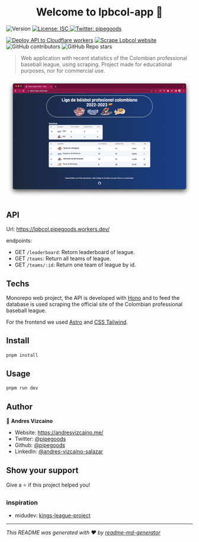 <h1 align="center">Welcome to lpbcol-app 👋</h1>
<p>
  <img alt="Version" src="https://img.shields.io/badge/version-1.0.0-blue.svg?cacheSeconds=2592000" />
  <a href="#" target="_blank">
    <img alt="License: ISC" src="https://img.shields.io/badge/License-ISC-yellow.svg" />
  </a>
  <a href="https://twitter.com/pipegoods" target="_blank">
    <img alt="Twitter: pipegoods" src="https://img.shields.io/twitter/follow/pipegoods.svg?style=social" />
  </a>
  
[![Deploy API to Cloudflare workers](https://github.com/pipegoods/lpbcol-app/actions/workflows/deploy-api.yml/badge.svg)](https://github.com/pipegoods/lpbcol-app/actions/workflows/deploy-api.yml)
[![Scrape Lpbcol website](https://github.com/pipegoods/lpbcol-app/actions/workflows/scrapping-lpbcol-website-data.yml/badge.svg)](https://github.com/pipegoods/lpbcol-app/actions/workflows/scrapping-lpbcol-website-data.yml)
![GitHub contributors](https://img.shields.io/github/contributors/pipegoods/lpbcol-app)
![GitHub Repo stars](https://img.shields.io/github/stars/pipegoods/lpbcol-app?style=social)
</p>

> Web application with recent statistics of the Colombian professional baseball league, using scraping. Project made for educational purposes, nor for commercial use.

![Mockup API Web](public/capture.png)

## API

Url: https://lpbcol.pipegoods.workers.dev/

endpoints:
- GET `/leaderboard`: Retorn leaderboard of league.
- GET `/teams`: Return all teams of league.
- GET `/teams/:id`: Return one team of league by id.

## Techs

Monorepo web project, the API is developed with [Hono](https://honojs.dev/) and to feed the database is used scraping the official site of the Colombian professional baseball league.

For the frontend we used [Astro](https://astro.build/) and [CSS Tailwind](https://tailwindcss.com/).

## Install

```sh
pnpm install
```

## Usage

```sh
pnpm run dev
```

## Author

👤 **Andres Vizcaino**

* Website: https://andresvizcaino.me/
* Twitter: [@pipegoods](https://twitter.com/pipegoods)
* Github: [@pipegoods](https://github.com/pipegoods)
* LinkedIn: [@andres-vizcaino-salazar](https://linkedin.com/in/andres-vizcaino-salazar)

## Show your support

Give a ⭐️ if this project helped you!

### inspiration

* midudev: [kings-league-project](https://github.com/midudev/kings-league-project)

***
_This README was generated with ❤️ by [readme-md-generator](https://github.com/kefranabg/readme-md-generator)_
